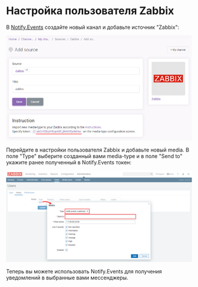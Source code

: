 # Настройка пользователя Zabbix

В [Notify.Events](https://notify.events) создайте новый канал и добавьте источник "Zabbix":

![notify-events-token](../../images/notify-events-token.png)

Перейдите в настройки пользователя Zabbix и добавьте новый media. В поле "Type" выберите созданный вами
media-type и в поле "Send to" укажите ранее полученный в Notify.Events токен:

![user](../../images/user.png)

Теперь вы можете использовать Notify.Events для получения уведомлений в выбранные вами мессенджеры.
